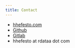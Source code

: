```yaml
---
title: Contact
---
```

- <a href=https://hhefesto.com>hhefesto.com<a>
- <a href="https://github.com/hhefesto">Github</a>
- <a href="https://gitlab.com/hhefesto">Gitlab</a>
- hhefesto at rdataa dot com

